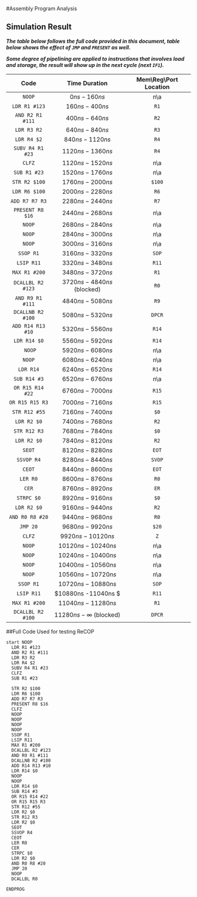 #Assembly Program Analysis

## Simulation Result

***The table below follows the full code provided in this document, table below shows the effect of `JMP` and `PRESENT` as well.***

***Some degree of pipelining are applied to instructions that involves load and storage, the result will show up in the next cycle (next `IF1`).***

|       Code        |        Time Duration         | Mem\Reg\Port Location |
| :---------------: | :--------------------------: | :-------------------: |
|      `NOOP`       |        $0ns - 160ns$         |          n\a          |
|   `LDR R1 #123`   |       $160ns - 400ns$        |         `R1`          |
| `AND R2 R1 #111`  |       $400ns - 640ns$        |         `R2`          |
|    `LDR R3 R2`    |       $640ns - 840ns$        |         `R3`          |
|    `LDR R4 $2`    |       $840ns - 1120ns$       |         `R4`          |
| `SUBV R4 R1 #23`  |      $1120ns - 1360ns$       |         `R4`          |
|      `CLFZ`       |      $1120ns - 1520ns$       |          n\a          |
|   `SUB R1 #23`    |      $1520ns - 1760ns$       |          n\a          |
|   `STR R2 $100`   |      $1760ns - 2000ns$       |        `$100`         |
|   `LDR R6 $100`   |      $2000ns - 2280ns$       |         `R6`          |
|  `ADD R7 R7 R3`   |       $2280ns -2440ns$       |         `R7`          |
| `PRESENT R8 $16`  |      $2440ns - 2680ns$       |          n\a          |
|      `NOOP`       |      $2680ns - 2840ns$       |          n\a          |
|      `NOOP`       |      $2840ns - 3000ns$       |          n\a          |
|      `NOOP`       |      $3000ns - 3160ns$       |          n\a          |
|     `SSOP R1`     |      $3160ns - 3320 ns$      |         `SOP`         |
|    `LSIP R11`     |      $3320ns - 3480ns$       |         `R11`         |
|   `MAX R1 #200`   |      $3480ns - 3720ns$       |         `R1`          |
| `DCALLBL R2 #123` | $3720ns - 4840ns$ (blocked)  |         `R0`          |
| `AND R9 R1 #111`  |      $4840ns - 5080ns$       |         `R9`          |
| `DCALLNB R2 #100` |      $5080ns - 5320ns$       |        `DPCR`         |
| `ADD R14 R13 #10` |      $5320ns - 5560ns$       |         `R14`         |
|   `LDR R14 $0`    |      $5560ns - 5920ns$       |         `R14`         |
|      ` NOOP`      |      $5920ns - 6080ns$       |          n\a          |
|      `NOOP`       |      $6080ns - 6240ns$       |          n\a          |
|     `LDR R14`     |      $6240ns - 6520ns$       |         `R14`         |
|   `SUB R14 #3`    |      $6520ns - 6760ns$       |          n\a          |
| `OR R15 R14 #22`  |      $6760ns - 7000ns$       |         `R15`         |
|  `OR R15 R15 R3`  |      $7000ns - 7160ns$       |         `R15`         |
|   `STR R12 #55`   |      $7160ns - 7400ns$       |         `$0`          |
|    `LDR R2 $0`    |      $7400ns - 7680ns$       |         `R2`          |
|   `STR R12 R3`    |      $7680ns - 7840ns$       |         `$0`          |
|    `LDR R2 $0`    |      $7840ns - 8120ns$       |         `R2`          |
|      `SEOT`       |      $8120ns - 8280ns$       |         `EOT`         |
|    `SSVOP R4`     |      $8280ns - 8440ns$       |        `SVOP`         |
|      `CEOT`       |      $8440ns - 8600ns$       |         `EOT`         |
|     `LER R0`      |      $8600ns - 8760ns$       |         `R0`          |
|       `CER`       |      $8760ns - 8920ns$       |         `ER`          |
|    `STRPC $0`     |      $8920ns - 9160ns$       |         `$0`          |
|    `LDR R2 $0`    |      $9160ns - 9440ns$       |         `R2`          |
|  `AND R0 R8 #20`  |      $9440ns - 9680ns$       |         `R0`          |
|     `JMP 20`      |      $9680ns - 9920ns$       |         `$20`         |
|      `CLFZ`       |      $9920ns - 10120ns$      |          `Z`          |
|      `NOOP`       |     $10120ns - 10240ns$      |          n\a          |
|      `NOOP`       |     $10240ns - 10400ns$      |          n\a          |
|      `NOOP`       |     $10400ns - 10560ns$      |          n\a          |
|      `NOOP`       |     $10560ns - 10720ns$      |          n\a          |
|     `SSOP R1`     |     $10720ns - 10880ns$      |         `SOP`         |
|    `LSIP R11`     |     $10880ns -11040ns $      |         `R11`         |
|   `MAX R1 #200`   |     $11040ns - 11280ns$      |         `R1`          |
| `DCALLBL R2 #100` | $11280ns - \infty$ (blocked) |        `DPCR`         |







##Full Code Used for testing ReCOP

```assembly
start NOOP
  LDR R1 #123
  AND R2 R1 #111
  LDR R3 R2
  LDR R4 $2
  SUBV R4 R1 #23
  CLFZ
  SUB R1 #23
  
  STR R2 $100
  LDR R6 $100
  ADD R7 R7 R3
  PRESENT R8 $16
  CLFZ
  NOOP
  NOOP
  NOOP
  NOOP
  SSOP R1
  LSIP R11
  MAX R1 #200
  DCALLBL R2 #123  
  AND R9 R1 #111
  DCALLNB R2 #100
  ADD R14 R13 #10
  LDR R14 $0
  NOOP
  NOOP
  LDR R14 $0
  SUB R14 #3
  OR R15 R14 #22
  OR R15 R15 R3
  STR R12 #55
  LDR R2 $0
  STR R12 R3
  LDR R2 $0
  SEOT 
  SSVOP R4
  CEOT
  LER R0
  CER
  STRPC $0
  LDR R2 $0
  AND R0 R8 #20 
  JMP 20 
  NOOP
  DCALLBL R0
  
ENDPROG 
```

